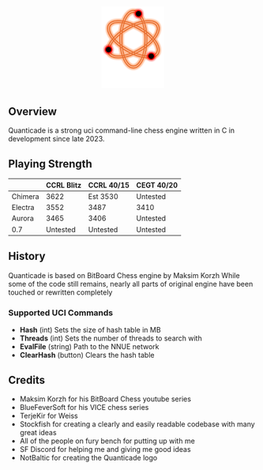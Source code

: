 ## <p align="center"><img src=Quanticade.png alt="Quanticade Chess Engine" width="25%" height="25%"/></p>

## Overview

Quanticade is a strong uci command-line chess engine written in C in development since late 2023.

## Playing Strength

|         | CCRL Blitz | CCRL 40/15 | CEGT 40/20 |
|---------|------------|------------|------------|
| Chimera | 3622       | Est 3530   | Untested   |
| Electra | 3552       | 3487       | 3410       |
| Aurora  | 3465       | 3406       | Untested   |
| 0.7     | Untested   | Untested   | Untested   |

## History

Quanticade is based on BitBoard Chess engine by Maksim Korzh
While some of the code still remains, nearly all parts of original engine have been touched or rewritten completely

### Supported UCI Commands

* **Hash** (int) Sets the size of hash table in MB
* **Threads** (int) Sets the number of threads to search with
* **EvalFile** (string) Path to the NNUE network
* **ClearHash** (button) Clears the hash table

## Credits

- Maksim Korzh for his BitBoard Chess youtube series
- BlueFeverSoft for his VICE chess series
- TerjeKir for Weiss
- Stockfish for creating a clearly and easily readable codebase with many great ideas
- All of the people on fury bench for putting up with me
- SF Discord for helping me and giving me good ideas
- NotBaltic for creating the Quanticade logo
